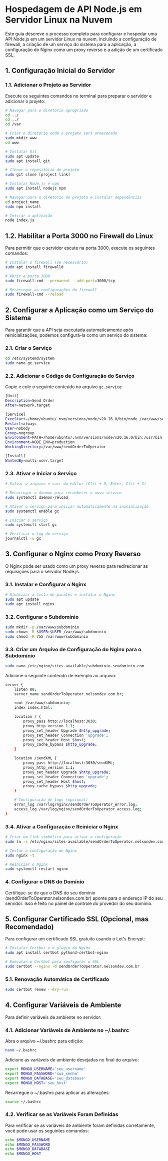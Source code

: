 # Hospedagem de API Node.js em Servidor Linux na Nuvem

Este guia descreve o processo completo para configurar e hospedar uma API Node.js em um servidor Linux na nuvem, incluindo a configuração de firewall, a criação de um serviço do sistema para a aplicação, a configuração do Nginx como um proxy reverso e a adição de um certificado SSL.

## 1. Configuração Inicial do Servidor

### 1.1. Adicionar o Projeto ao Servidor

Execute os seguintes comandos no terminal para preparar o servidor e adicionar o projeto:

```bash
# Navegar para o diretório apropriado
cd ../
cd ../
cd /var

# Criar o diretório onde o projeto será armazenado
sudo mkdir www
cd www

# Instalar Git
sudo apt update
sudo apt install git

# Clonar o repositório do projeto
sudo git clone [project link]

# Instalar Node.js e npm
sudo apt install nodejs npm

# Navegar para o diretório do projeto e instalar dependências
cd project_name
sudo npm install

# Iniciar a aplicação
node index.js
````

## 1.2. Habilitar a Porta 3000 no Firewall do Linux
Para permitir que o servidor escute na porta 3000, execute os seguintes comandos:

````bash
# Instalar o firewall (se necessário)
sudo apt install firewalld

# Abrir a porta 3000
sudo firewall-cmd --permanent --add-port=3000/tcp

# Recarregar as configurações do firewall
sudo firewall-cmd --reload
````
## 2. Configurar a Aplicação como um Serviço do Sistema 
Para garantir que a API seja executada automaticamente após reinicializações, podemos configurá-la como um serviço do sistema:

### 2.1. Criar o Serviço
````bash
cd /etc/systemd/system
sudo nano gc.service
````

### 2.2. Adicionar o Código de Configuração do Serviço
Copie e cole o seguinte conteúdo no arquivo `gc.service`:
````bash
[Unit]
Description=Send Order
After=network.target

[Service]
ExecStart=/home/ubuntu/.nvm/versions/node/v20.16.0/bin/node /var/www/sendOrderToOperator/index.js
Restart=always
User=nobody
Group=nogroup
Environment=PATH=/home/ubuntu/.nvm/versions/node/v20.16.0/bin:/usr/bin:/usr/local/bin
Environment=NODE_ENV=production
WorkingDirectory=/var/www/sendOrderToOperator

[Install]
WantedBy=multi-user.target

````
### 2.3. Ativar e Iniciar o Serviço
````bash 
# Salvar o arquivo e sair do editor (Ctrl + O, Enter, Ctrl + X)

# Recarregar o daemon para reconhecer o novo serviço
sudo systemctl daemon-reload

# Ativar o serviço para iniciar automaticamente na inicialização
sudo systemctl enable gc

# Iniciar o serviço
sudo systemctl start gc

# Verificar o log do serviço
journalctl -u gc
````

## 3. Configurar o Nginx como Proxy Reverso
O Nginx pode ser usado como um proxy reverso para redirecionar as requisições para o servidor Node.js.
### 3.1. Instalar e Configurar o Nginx
````bash
# Atualizar a lista de pacotes e instalar o Nginx
sudo apt update
sudo apt install nginx
````
### 3.2. Configurar o Subdomínio
````bash
sudo mkdir -p /var/www/subdominio
sudo chown -R $USER:$USER /var/www/subdominio
sudo chmod -R 755 /var/www/subdominio
````
### 3.3. Criar um Arquivo de Configuração do Nginx para o Subdomínio
````bash
sudo nano /etc/nginx/sites-available/subdominio.seudominio.com
````
Adicione o seguinte conteúdo de exemplo ao arquivo:
````bash
server {
    listen 80;
    server_name sendOrderToOperator.nelsondev.com.br;

    root /var/www/subdominio;  
    index index.html;  

    location / {
        proxy_pass http://localhost:3030;
        proxy_http_version 1.1;
        proxy_set_header Upgrade $http_upgrade;
        proxy_set_header Connection 'upgrade';
        proxy_set_header Host $host;
        proxy_cache_bypass $http_upgrade;
    }

    location /sendXML {
        proxy_pass http://localhost:3030/sendXML;
        proxy_http_version 1.1;
        proxy_set_header Upgrade $http_upgrade;
        proxy_set_header Connection 'upgrade';
        proxy_set_header Host $host;
        proxy_cache_bypass $http_upgrade;
    }

    # Configuração de logs (opcional)
    error_log /var/log/nginx/sendOrderToOperator_error.log;
    access_log /var/log/nginx/sendOrderToOperator_access.log;
}
````
### 3.4. Ativar a Configuração e Reiniciar o Nginx
````bash
# Criar um link simbólico para ativar a configuração
sudo ln -s /etc/nginx/sites-available/sendOrderToOperator.nelsondev.com.br /etc/nginx/sites-enabled/

# Testar a configuração do Nginx
sudo nginx -t

# Reiniciar o Nginx
sudo systemctl restart nginx
````
### 4. Configurar o DNS do Domínio
Certifique-se de que o DNS do seu domínio (sendOrderToOperator.nelsondev.com.br) aponte para o endereço IP do seu servidor. Isso é feito no painel de controle do provedor do seu domínio.

## 5. Configurar Certificado SSL (Opcional, mas Recomendado)
Para configurar um certificado SSL gratuito usando o Let's Encrypt:

````bash
# Instalar Certbot e o plugin do Nginx
sudo apt install certbot python3-certbot-nginx

# Executar o Certbot para configurar o SSL
sudo certbot --nginx -d sendOrderToOperator.nelsondev.com.br
````

### 5.1. Renovação Automática de Certificado

````bash
sudo certbot renew --dry-run
````


## 4. Configurar Variáveis de Ambiente 
Para definir variáveis de ambiente no servidor: 
### 4.1. Adicionar Variáveis de Ambiente no ~/.bashrc
Abra o arquivo ~/.bashrc para edição:
````bash
nano ~/.bashrc
````
Adicione as variáveis de ambiente desejadas no final do arquivo:

````bash
export MONGO_USERNAME='seu_username'
export MONGO_PASSWORD='sua_senha'
export MONGO_DATABASE='seu_database'
export MONGO_HOST='seu_host'
````
Recarregue o ~/.bashrc para aplicar as alterações:
````bash
source ~/.bashrc
````

### 4.2. Verificar se as Variáveis Foram Definidas 
Para verificar se as variáveis de ambiente foram definidas corretamente, você pode usar os seguintes comandos:
````bash
echo $MONGO_USERNAME
echo $MONGO_PASSWORD
echo $MONGO_DATABASE
echo $MONGO_HOST
````
